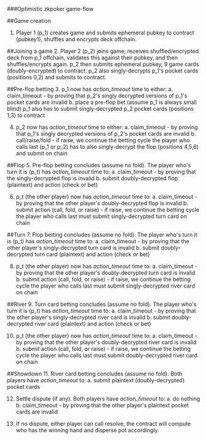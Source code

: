 ###Optimistic zkpoker game-flow

##Game creation
1. Player 1 (p_1) creates game and submits ephemeral pubkey to contract (pubkey1), shuffles and encrypts deck offchain.

##Joining a game
2. Player 2 (p_2) joins game, receives shuffled/encrypted deck from p_1 offchain, validates this against their pubkey, and then shuffles/encrypts again.
   p_2 then submits ephemeral pubkey, 9 game cards (doubly-encrypted) to contract. 
   p_2 also singly-decrypts p_1's pocket cards (positions 0,2) and submits to contract.

##Pre-flop betting
3. p_1 now has *action_timeout* time to either:
    a. claim_timeout - by proving that p_2's singly decrypted versions of p_1's pocket cards are invalid
    b. place a pre-flop bet (assume p_1 is always small blind)
   p_1 also has to submit singly-decrypted p_2 pocket cards (positions 1,3) to contract

4. p_2 now has *action_timeout* time to either:
    a. claim_timeout - by proving that p_1's singly decrypted versions of p_2's pocket cards are invalid
    b. call/raise/fold - if raise, we continue the betting cycle
   the player who calls last (p_1 or p_2) has to also singly-decrypt the flop (positions 4,5,6) and submit on chain

##Flop
5. Pre-flop betting concludes (assume no fold). The player who's turn it is (p_t) has *action_timeout* time to:
    a. claim_timeout - by proving that the singly-decrypted flop is invalid
    b. submit doubly-decrypted flop (plaintext) and action (check or bet)

6. p_t (the other player) now has *action_timeout* time to:
    a. claim_timeout - by proving that the other player's doubly-decrypted flop is invalid
    b. submit action (call, fold, or raise) - if raise, we continue the betting cycle
   the player who calls last must submit singly-decrypted turn card on chain

##Turn
7. Flop betting concludes (assume no fold). The player who's turn it is (p_t) has *action_timeout* time to:
    a. claim_timeout - by proving that the other player's singly-decrypted turn card is invalid
    b. submit doubly-decrypted turn card (plaintext) and action (check or bet)

8. p_t (the other player) now has *action_timeout* time to:
    a. claim_timeout - by proving that the other player's doubly-decrypted turn card is invalid
    b. submit action (call, fold, or raise) - if raise, we continue the betting cycle
   the player who calls last must submit singly-decrypted river card on chain

##River
9. Turn card betting concludes (assume no fold). The player who's turn it is (p_t) has *action_timeout* time to:
    a. claim_timeout - by proving that the other player's singly-decrypted river card is invalid
    b. submit doubly-decrypted river card (plaintext) and action (check or bet)

10. p_t (the other player) now has *action_timeout* time to:
    a. claim_timeout - by proving that the other player's doubly-decrypted river card is invalid
    b. submit action (call, fold, or raise) - if raise, we continue the betting cycle
   the player who calls last must submit doubly-decrypted river card on chain

##Showdown
11. River card betting concludes (assume no fold). Both players have *action_timeout* to:
    a. submit plaintext (doubly-decrypted) pocket cards

12. Settle dispute (if any). Both players have *action_timeout* to:
    a. do nothing
    b. claim_timeout - by proving that the other player's plaintext pocket cards are invalid

13. If no dispute, either player can call resolve, the contract will compute who has the winning hand and disperse
    pot accordingly.
